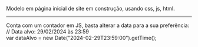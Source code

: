 Modelo em página inicial de site em construção, usando css, js, html.
<hr>
Conta com um contador em JS, basta alterar a data para a sua preferência:<br>
          // Data alvo: 29/02/2024 às 23:59<br>
          var dataAlvo = new Date("2024-02-29T23:59:00").getTime();


